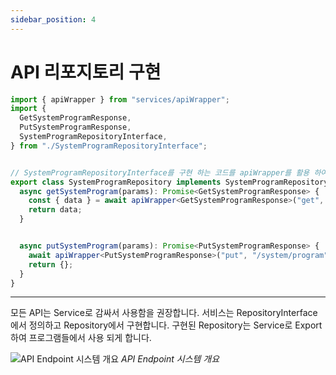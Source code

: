 ```yaml
---
sidebar_position: 4
---
```


# API 리포지토리 구현

```typescript
import { apiWrapper } from "services/apiWrapper";
import {
  GetSystemProgramResponse,
  PutSystemProgramResponse,
  SystemProgramRepositoryInterface,
} from "./SystemProgramRepositoryInterface";


// SystemProgramRepositoryInterface를 구현 하는 코드를 apiWrapper를 활용 하여 작성합니다.
export class SystemProgramRepository implements SystemProgramRepositoryInterface {
  async getSystemProgram(params): Promise<GetSystemProgramResponse> {
    const { data } = await apiWrapper<GetSystemProgramResponse>("get", "/system/program", params);
    return data;
  }


  async putSystemProgram(params): Promise<PutSystemProgramResponse> {
    await apiWrapper<PutSystemProgramResponse>("put", "/system/program", params);
    return {};
  }
}
```

---
모든 API는 Service로 감싸서 사용함을 권장합니다. 서비스는 RepositoryInterface에서 정의하고 Repository에서 구현합니다. 구현된 Repository는 Service로 Export하여 프로그램들에서 사용 되게 합니다.

![API Endpoint 시스템 개요](/img/standard_api_repo_1.png)
*API Endpoint 시스템 개요*
